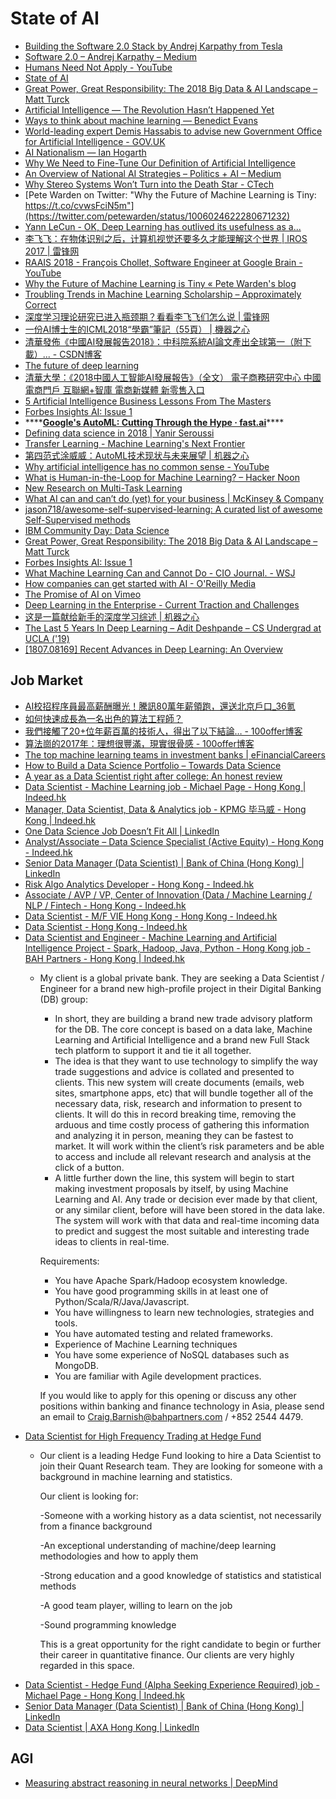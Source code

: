 # State of AI

* [Building the Software 2.0 Stack by Andrej Karpathy from Tesla](https://www.figure-eight.com/building-the-software-2-0-stack-by-andrej-karpathy-from-tesla/)
* [Software 2.0 – Andrej Karpathy – Medium](https://medium.com/@karpathy/software-2-0-a64152b37c35)
* [Humans Need Not Apply - YouTube](https://www.youtube.com/watch?v=7Pq-S557XQU)
* [State of AI](https://www.stateof.ai/)
* [Great Power, Great Responsibility: The 2018 Big Data & AI Landscape – Matt Turck](http://mattturck.com/bigdata2018/)
* [Artificial Intelligence — The Revolution Hasn’t Happened Yet](https://medium.com/@mijordan3/artificial-intelligence-the-revolution-hasnt-happened-yet-5e1d5812e1e7)
* [Ways to think about machine learning — Benedict Evans](https://www.ben-evans.com/benedictevans/2018/06/22/ways-to-think-about-machine-learning-8nefy)
* [World-leading expert Demis Hassabis to advise new Government Office for Artificial Intelligence - GOV.UK](https://www.gov.uk/government/news/world-leading-expert-demis-hassabis-to-advise-new-government-office-for-artificial-intelligence?__s=mnqizqqfa1zqmafmd1zr)
* [AI Nationalism — Ian Hogarth](https://www.ianhogarth.com/blog/2018/6/13/ai-nationalism)
* [Why We Need to Fine-Tune Our Definition of Artificial Intelligence](https://singularityhub.com/2018/06/20/why-we-need-to-fine-tune-our-definition-of-artificial-intelligence/)
* [An Overview of National AI Strategies – Politics + AI – Medium](https://medium.com/politics-ai/an-overview-of-national-ai-strategies-2a70ec6edfd)
* [Why Stereo Systems Won’t Turn into the Death Star - CTech](https://www.calcalistech.com/ctech/articles/0,7340,L-3740813,00.html)
* [Pete Warden on Twitter: "Why the Future of Machine Learning is Tiny: https://t.co/cvwsFciN5m"](https://twitter.com/petewarden/status/1006024622280671232)
* [Yann LeCun - OK, Deep Learning has outlived its usefulness as a...](https://www.facebook.com/yann.lecun/posts/10155003011462143)
* [李飞飞：在物体识别之后，计算机视觉还要多久才能理解这个世界 \| IROS 2017 \| 雷锋网](https://www.leiphone.com/news/201709/sgR1SCxaWEOGchl3.html)
* [RAAIS 2018 - François Chollet, Software Engineer at Google Brain - YouTube](https://www.youtube.com/watch?v=2L2u303FAs8&list=PLht6tyws1YpSOGz2k6bUC1PibVG7ZiRFB&index=6&t=0s)
* [Why the Future of Machine Learning is Tiny « Pete Warden's blog](https://petewarden.com/2018/06/11/why-the-future-of-machine-learning-is-tiny/)
* [Troubling Trends in Machine Learning Scholarship – Approximately Correct](http://approximatelycorrect.com/2018/07/10/troubling-trends-in-machine-learning-scholarship/)
* [深度学习理论研究已进入瓶颈期？看看李飞飞们怎么说 \| 雷锋网](https://www.leiphone.com/news/201709/yXZPFZIUt5klxW5S.html)
* [一份AI博士生的ICML2018“學霸”筆記（55頁） \| 機器之心](https://www.jiqizhixin.com/articles/2018-07-17-21)
* [清華發佈《中國AI發展報告2018》：中科院系統AI論文產出全球第一（附下載）... - CSDN博客](https://blog.csdn.net/tMb8Z9Vdm66wH68VX1/article/details/81048987)
* [The future of deep learning](https://blog.keras.io/the-future-of-deep-learning.html)
* [清華大學：《2018中國人工智能AI發展報告》（全文） 電子商務研究中心 中國電商門戶 互聯網+智庫 電商新媒體 新零售入口](http://www.100ec.cn/detail--6459797.html)
* [5 Artificial Intelligence Business Lessons From The Masters](https://www.forbes.com/sites/maribellopez/2018/07/10/5-artificial-intelligence-business-lessons-from-the-masters/#6862cdcb5753)
* [Forbes Insights AI: Issue 1](https://www.forbes.com/insights-intelai/ai-issue-1/)
* \*\*\*\*[**Google's AutoML: Cutting Through the Hype · fast.ai**](http://www.fast.ai/2018/07/23/auto-ml-3/)\*\*\*\*
* [Defining data science in 2018 \| Yanir Seroussi](https://yanirseroussi.com/2018/07/22/defining-data-science-in-2018/)
* [Transfer Learning - Machine Learning's Next Frontier](http://ruder.io/transfer-learning/)
* [第四范式涂威威：AutoML技术现状与未来展望 \| 机器之心](https://www.jiqizhixin.com/articles/2018-07-12-17)
* [Why artificial intelligence has no common sense - YouTube](https://www.youtube.com/watch?v=NPEPx6VUgrg)
* [What is Human-in-the-Loop for Machine Learning? – Hacker Noon](https://hackernoon.com/what-is-human-in-the-loop-for-machine-learning-2c2152b6dfbb)
* [New Research on Multi-Task Learning](http://blog.fastforwardlabs.com/2018/07/24/ff08-launch.html)
* [What AI can and can’t do \(yet\) for your business \| McKinsey & Company](https://www.mckinsey.com/business-functions/mckinsey-analytics/our-insights/what-ai-can-and-cant-do-yet-for-your-business?cid=other-eml-alt-mkq-mck-oth-1807&hlkid=b1eb159d61ed43ada60757f15901916a&hctky=10157666&hdpid=8cdb0413-e1c4-4e22-89d0-8f57b1559de3)
* [jason718/awesome-self-supervised-learning: A curated list of awesome Self-Supervised methods](https://github.com/jason718/awesome-self-supervised-learning)
* [IBM Community Day: Data Science](https://ibmcommunityday.bemyapp.com/#/conferences)
* [Great Power, Great Responsibility: The 2018 Big Data & AI Landscape – Matt Turck](http://mattturck.com/bigdata2018/)
* [Forbes Insights AI: Issue 1](https://www.forbes.com/insights-intelai/ai-issue-1/)
* [What Machine Learning Can and Cannot Do - CIO Journal. - WSJ](https://blogs.wsj.com/cio/2018/07/27/what-machine-learning-can-and-cannot-do/)
* [How companies can get started with AI - O'Reilly Media](https://www.oreilly.com/ideas/how-companies-can-get-started-with-ai?mkt_tok=eyJpIjoiWlRnM1l6aG1ZVEEyT1dGayIsInQiOiIwOEZtSGFJeGdcLzJLRUliNEgrZlk3bERcL21GZGVoelU5SVA0ZUY5eGpyekxHc0xTendRQjBadEtsUUJ3eU1iRDlQV0hJa0ROYmxcL212NW56ckFmd00xMlBLU055TER4UmJhMzZcL0VLVkJCMlA1TUY0YWxOczZ4R3k1bFpcL2s4blNnIn0)
* [The Promise of AI on Vimeo](https://vimeo.com/215926017)
* [Deep Learning in the Enterprise - Current Traction and Challenges](https://www.techemergence.com/deep-learning-in-the-enterprise-current-traction-and-challenges/)
* [这是一篇献给新手的深度学习综述 \| 机器之心](https://www.jiqizhixin.com/articles/Recent-Advances-in-Deep-Learning-An-Overview)
* [The Last 5 Years In Deep Learning – Adit Deshpande – CS Undergrad at UCLA \('19\)](https://adeshpande3.github.io/adeshpande3.github.io/The-Last-5-Years-in-Deep-Learning)
* [\[1807.08169\] Recent Advances in Deep Learning: An Overview](https://arxiv.org/abs/1807.08169)



## Job Market

* [AI校招程序員最高薪酬曝光！騰訊80萬年薪領跑，還送北京戶口\_36氪](https://36kr.com/p/5108039.html)
* [如何快速成長為一名出色的算法工程師？](https://mp.weixin.qq.com/s?__biz=MzA5NzkxMzkwNQ==&mid=2649517953&idx=1&sn=5377bf8a861a38a9fd58bdb4c74136d3&chksm=888152dfbff6dbc9a5faf252702b85ed53985e05c5614ab2e92aa1c9b27c26561bcf94448263)
* [我們接觸了20+位年薪百萬的技術人，得出了以下結論… - 100offer博客](https://cn.100offer.com/blog/posts/351)
* [算法崗的2017年：理想很豐滿，現實很骨感 - 100offer博客](https://cn.100offer.com/blog/posts/340)
* [The top machine learning teams in investment banks \| eFinancialCareers](https://news.efinancialcareers.com/uk-en/315969/top-machine-learning-teams-banks)
* [How to Build a Data Science Portfolio – Towards Data Science](https://towardsdatascience.com/how-to-build-a-data-science-portfolio-5f566517c79c)
* [A year as a Data Scientist right after college: An honest review](https://towardsdatascience.com/a-year-as-a-data-scientist-right-after-college-an-honest-review-40509d07ca04)
* [Data Scientist - Machine Learning job - Michael Page - Hong Kong \| Indeed.hk](https://www.indeed.hk/viewjob?jk=d01ce1e935bafbb2&q=Machine+Learning&l=Hong+Kong&tk=1cil4cmar3cf6d5i&from=ja&alid=5b48959d9008569e14daa847&rgtk=1cil4cmar3cf6d5i)
* [Manager, Data Scientist, Data & Analytics job - KPMG 毕马威 - Hong Kong \| Indeed.hk](https://www.indeed.hk/viewjob?jk=d39c247ef1149272&q=Data+Scientist&l=Hong+Kong&tk=1cil4d4vn2tcrd8q&from=ja&alid=5b4895919008569e14daa836&rgtk=1cil4d4vn2tcrd8q)
* [One Data Science Job Doesn’t Fit All \| LinkedIn](https://www.linkedin.com/pulse/one-data-science-job-doesnt-fit-all-elena-grewal/)
* [Analyst/Associate – Data Science Specialist \(Active Equity\) - Hong Kong - Indeed.hk](https://www.indeed.hk/viewjob?jk=772b70bfe5374b35&tk=1cjkljbt10tji6qj&from=vjnewtab)
* [Senior Data Manager \(Data Scientist\) \| Bank of China \(Hong Kong\) \| LinkedIn](https://www.linkedin.com/jobs/view/770927449/?alertAction=markasviewed&savedSearchAuthToken=1&AQHhidk_5Ddn9gAAAWS2xUItk4ZIlyi1ZncNPzTAjlqN5u603wZyLrlwJqSOGV9OXXlw10z1poGFUpVBLhl4YLcncQ20n5q6S81Jm2DT-eiAlAuC3Yk5srtOn7gsmZ4qSqwZ0hBS4zAOIr9v7hMTIS7qJ2ef44BQLUtqTwirfVuAHeLZtsPU6_xtlzMNX29Re0gNNUr-fGYuM5Bo9_E_mYu9R6A7WzHP2lFuT-Tpg8W-m8PTyyNPY4rvhS2LHdkvqWK8I_GrVJDbQs8apLTGSx8Q4_fNMf3Z8ovygUOckD7knAr-68NlaQ=undefined&AV6tY9qQZnZQgeW247U1WwJcL_7H=undefined&savedSearchId=136232385&refId=7282f13c-ad0e-4b29-930b-7245c311)
* [Risk Algo Analytics Developer - Hong Kong - Indeed.hk](https://www.indeed.hk/viewjob?jk=53b1584767652f00&from=ja&alid=5b48959d9008569e14daa847&rgtk=1cjp639p70d7d3pm)
* [Associate / AVP / VP, Center of Innovation \(Data / Machine Learning / NLP / Fintech - Hong Kong - Indeed.hk](https://www.indeed.hk/viewjob?alid=5b48959d9008569e14daa847&from=ja&jk=08cd6cf7a06338b4&rgtk=1ckb6omih390kakm)
* [Data Scientist - M/F VIE Hong Kong - Hong Kong - Indeed.hk](https://www.indeed.hk/viewjob?alid=5b4895919008569e14daa836&from=ja&jk=0e2036d172ac5242&rgtk=1ckb6or0b36uiai4)
* [Data Scientist - Hong Kong - Indeed.hk](https://www.indeed.hk/viewjob?alid=5b4895919008569e14daa836&from=ja&jk=65b3be9b13fea89b&rgtk=1ckb6or0b36uiai4)
* [Data Scientist and Engineer - Machine Learning and Artificial Intelligence Project - Spark, Hadoop, Java, Python - Hong Kong job - BAH Partners - Hong Kong \| Indeed.hk](https://www.indeed.hk/viewjob?jk=5f4a44a0ac6c8cf1&q=Machine+Learning&l=Hong+Kong&tk=1cktl8l7b3cqeegt&from=ja&alid=5b48959d9008569e14daa847&rgtk=1cktl8l7b3cqeegt)
  * My client is a global private bank. They are seeking a Data Scientist / Engineer for a brand new high-profile project in their Digital Banking \(DB\) group:

    * In short, they are building a brand new trade advisory platform for the DB. The core concept is based on a data lake, Machine Learning and Artificial Intelligence and a brand new Full Stack tech platform to support it and tie it all together.
    * The idea is that they want to use technology to simplify the way trade suggestions and advice is collated and presented to clients. This new system will create documents \(emails, web sites, smartphone apps, etc\) that will bundle together all of the necessary data, risk, research and information to present to clients. It will do this in record breaking time, removing the arduous and time costly process of gathering this information and analyzing it in person, meaning they can be fastest to market. It will work within the client’s risk parameters and be able to access and include all relevant research and analysis at the click of a button.
    * A little further down the line, this system will begin to start making investment proposals by itself, by using Machine Learning and AI. Any trade or decision ever made by that client, or any similar client, before will have been stored in the data lake. The system will work with that data and real-time incoming data to predict and suggest the most suitable and interesting trade ideas to clients in real-time.

    Requirements:

    * You have Apache Spark/Hadoop ecosystem knowledge.
    * You have good programming skills in at least one of Python/Scala/R/Java/Javascript.
    * You have willingness to learn new technologies, strategies and tools.
    * You have automated testing and related frameworks.
    * Experience of Machine Learning techniques
    * You have some experience of NoSQL databases such as MongoDB.
    * You are familiar with Agile development practices.

    If you would like to apply for this opening or discuss any other positions within banking and finance technology in Asia, please send an email to Craig.Barnish@bahpartners.com / +852 2544 4479.
* [Data Scientist for High Frequency Trading at Hedge Fund](https://www.efinancialcareers.hk/jobs-Hong_Kong-Hong_Kong-Data_Scientist_for_High_Frequency_Trading_at_Hedge_Fund.id03417101?query=cGFnZT0xJnBhZ2VTaXplPTI0JnNlYXJjaE1vZGU9REVGQVVMVF9TRUFSQ0gmZmlsdGVyR3JvdXBGb3JtLmluY2x1ZGVSZWZyZXNoZWQ9dHJ1ZQ%3D%3D&event=JOB_SAVE_UNSAVE&jobSavedId=3417101)
  * Our client is a leading Hedge Fund looking to hire a Data Scientist to join their Quant Research team. They are looking for someone with a background in machine learning and statistics.

    Our client is looking for: 

    -Someone with a working history as a data scientist, not necessarily from a finance background

    -An exceptional understanding of machine/deep learning methodologies and how to apply them

    -Strong education and a good knowledge of statistics and statistical methods

    -A good team player, willing to learn on the job

    -Sound programming knowledge

    This is a great opportunity for the right candidate to begin or further their career in quantitative finance. Our clients are very highly regarded in this space. 
* [Data Scientist - Hedge Fund \(Alpha Seeking Experience Required\) job - Michael Page - Hong Kong \| Indeed.hk](https://www.indeed.hk/viewjob?jk=416029054f71e7dc&q=Machine+Learning&l=Hong+Kong&tk=1cktl8l7b3cqeegt&from=ja&alid=5b48959d9008569e14daa847&rgtk=1cktl8l7b3cqeegt)
* [Senior Data Manager \(Data Scientist\) \| Bank of China \(Hong Kong\) \| LinkedIn](https://www.linkedin.com/jobs/view/809513604/?alertAction=markasviewed&savedSearchAuthToken=1&AQFWab7ZYdLauQAAAWVG_VxbmSs2LSFGVdmcyZepqOTPH_Do2V97YezCOZrGM-h_7KvuVAA_WeLaE-zVuHna5YbjuD7I9C7tq48kTxVYve8a02rHb8n-BiwEaEJTix0_CWcFSS9p0JWa1SllwSP2i5rlrouaI2eR8511767fjaQMbeRd-7gX7uzZUrYDonA5XwYUlw9-d5d8ggojBVbP5Y1YxCMl9F7CcjiVePZLtbgNKeetSfcLreLef2TJH49IINwgn2_oA-XhnN7fLGtJMLsNvjy9lIjgQU6iF-0AF3ZoqLyDGriJDg=undefined&AQRhS0iN3cfblK6Owbovt6Dh4Dpb=undefined&savedSearchId=136232385&refId=c192b993-9381-40e5-8af6-0a250ed45f74&trk=eml-job-alert-member-details&midToken=AQHGNrfs0SpKkA&trkEmail=eml-email_job_alert_single_02-null-6-null-null-11edfv~jkxqb676~lf-null-jobs~view&lipi=urn:li:page:email_email_job_alert_single_02;grrXTM5lTsK61EEVOEzbXQ)
* [Data Scientist \| AXA Hong Kong \| LinkedIn](https://www.linkedin.com/jobs/view/812205452/?alertAction=markasviewed&savedSearchAuthToken=1&AQG5PQk621W7JwAAAWVG_Y7RA9gZPO26a_W_UjnuFdTZ3Bmydl0jkdTBWkl5FrxQY2sS3TneAwAMXgR2MBJ5KmppQs7mqBpT3tM9fTdbiGkGV35B1V_iDlF3Pj-3yJULwLbVDwmcMJ8TT3K5R65XXm44ntd2RUHlE2XB_XwCnyIrj2vKrMNjSr0k0VSzn2_703JQ37sT8lk6GmTPgbA07ayfZ_1ibJHQZYapVGzzrpm31HvycDaqTfXtfIOL_Rx8Ip0j_lbh6hH1Qcx-0HvU96Y1mUSVa86snjEwdnxwMjJieoiV1UZyIg=undefined&AUicWVEvUO8Xw_vkxgXw1baHBxnZ=undefined&savedSearchId=136232495&refId=0801fd8d-a0f0-44ca-a3d4-b9691dfee8e4&trk=eml-job-alert-member-details&midToken=AQHGNrfs0SpKkA&trkEmail=eml-email_job_alert_single_02-null-4-null-null-11edfv~jkxqbd5c~3o-null-jobs~view&lipi=urn:li:page:email_email_job_alert_single_02;qYtI6P/zR1OiU8C7vQQ0vg)

## AGI

* [Measuring abstract reasoning in neural networks \| DeepMind](https://deepmind.com/blog/measuring-abstract-reasoning/)

